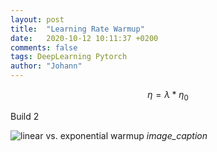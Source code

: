 ```yaml
---
layout: post
title:  "Learning Rate Warmup"
date:   2020-10-12 10:11:37 +0200
comments: false
tags: DeepLearning Pytorch
author: "Johann"
---
```


$$ \eta = \lambda * \eta_0 $$

Build 2



![linear vs. exponential warmup]({{site.baseurl}}/assets/lrw/learningRateWarmup.jpeg)
*image_caption*